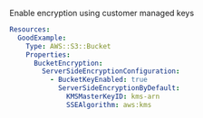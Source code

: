 
Enable encryption using customer managed keys

```yaml
Resources:
  GoodExample:
    Type: AWS::S3::Bucket
    Properties:
      BucketEncryption:
        ServerSideEncryptionConfiguration:
          - BucketKeyEnabled: true
            ServerSideEncryptionByDefault:
              KMSMasterKeyID: kms-arn
              SSEAlgorithm: aws:kms

```


